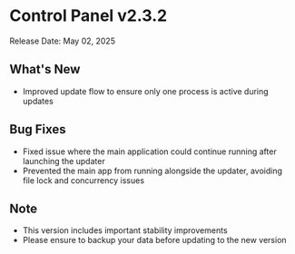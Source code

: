 # Control Panel v2.3.2

Release Date: May 02, 2025

## What's New
- Improved update flow to ensure only one process is active during updates

## Bug Fixes
- Fixed issue where the main application could continue running after launching the updater
- Prevented the main app from running alongside the updater, avoiding file lock and concurrency issues

## Note
- This version includes important stability improvements
- Please ensure to backup your data before updating to the new version
